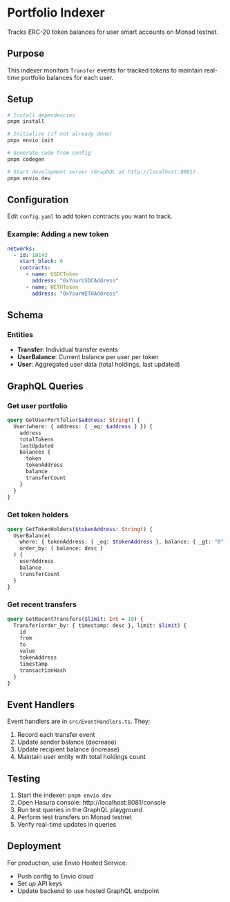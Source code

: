 # Portfolio Indexer

Tracks ERC-20 token balances for user smart accounts on Monad testnet.

## Purpose

This indexer monitors `Transfer` events for tracked tokens to maintain real-time portfolio balances for each user.

## Setup

```bash
# Install dependencies
pnpm install

# Initialize (if not already done)
pnpx envio init

# Generate code from config
pnpm codegen

# Start development server (GraphQL at http://localhost:8081)
pnpm envio dev
```

## Configuration

Edit `config.yaml` to add token contracts you want to track.

### Example: Adding a new token

```yaml
networks:
  - id: 10143
    start_block: 0
    contracts:
      - name: USDCToken
        address: "0xYourUSDCAddress"
      - name: WETHToken
        address: "0xYourWETHAddress"
```

## Schema

### Entities

- **Transfer**: Individual transfer events
- **UserBalance**: Current balance per user per token
- **User**: Aggregated user data (total holdings, last updated)

## GraphQL Queries

### Get user portfolio

```graphql
query GetUserPortfolio($address: String!) {
  User(where: { address: { _eq: $address } }) {
    address
    totalTokens
    lastUpdated
    balances {
      token
      tokenAddress
      balance
      transferCount
    }
  }
}
```

### Get token holders

```graphql
query GetTokenHolders($tokenAddress: String!) {
  UserBalance(
    where: { tokenAddress: { _eq: $tokenAddress }, balance: { _gt: "0" } }
    order_by: { balance: desc }
  ) {
    userAddress
    balance
    transferCount
  }
}
```

### Get recent transfers

```graphql
query GetRecentTransfers($limit: Int = 10) {
  Transfer(order_by: { timestamp: desc }, limit: $limit) {
    id
    from
    to
    value
    tokenAddress
    timestamp
    transactionHash
  }
}
```

## Event Handlers

Event handlers are in `src/EventHandlers.ts`. They:
1. Record each transfer event
2. Update sender balance (decrease)
3. Update recipient balance (increase)
4. Maintain user entity with total holdings count

## Testing

1. Start the indexer: `pnpm envio dev`
2. Open Hasura console: http://localhost:8081/console
3. Run test queries in the GraphQL playground
4. Perform test transfers on Monad testnet
5. Verify real-time updates in queries

## Deployment

For production, use Envio Hosted Service:
- Push config to Envio cloud
- Set up API keys
- Update backend to use hosted GraphQL endpoint
